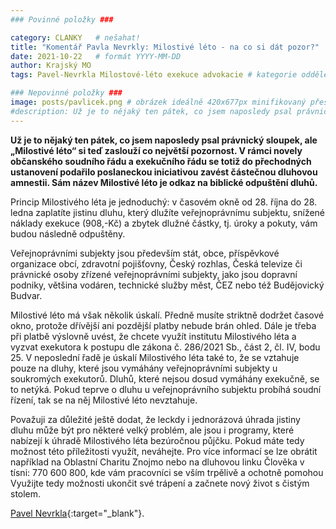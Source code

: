 ```yaml
---
### Povinné položky ###

category: CLANKY   # nešahat!
title: "Komentář Pavla Nevrkly: Milostivé léto - na co si dát pozor?"
date: 2021-10-22   # formát YYYY-MM-DD
author: Krajský MO
tags: Pavel-Nevrkla Milostové-léto exekuce advokacie # kategorie odděleny mezerami, např. volby zemědělství životní-prostředí piráti (viz https://jihomoravsky.pirati.cz/tags/)

### Nepovinné položky ###
image: posts/pavlicek.png # obrázek ideálně 420x677px minifikovaný přes https://tinypng.com/
#description: Už je to nějaký ten pátek, co jsem naposledy psal právnický sloupek, ale „Milostivé léto“ si teď zaslouží co největší pozornost. V rámci novely občanského soudního řádu a exekučního řádu se totiž do přechodných ustanovení podařilo poslaneckou iniciativou zavést částečnou dluhovou amnestii. Sám název Milostivé léto je odkaz na biblické odpuštění dluhů.
---
```

**Už je to nějaký ten pátek, co jsem naposledy psal právnický sloupek, ale „Milostivé léto“ si teď zaslouží co největší pozornost. V rámci novely občanského soudního řádu a exekučního řádu se totiž do přechodných ustanovení podařilo poslaneckou iniciativou zavést částečnou dluhovou amnestii. Sám název Milostivé léto je odkaz na biblické odpuštění dluhů.** 

Princip Milostivého léta je jednoduchý: v časovém okně od 28. října do 28. ledna zaplatíte jistinu dluhu, který dlužíte veřejnoprávnímu subjektu, snížené náklady exekuce (908,-Kč) a zbytek dlužné částky, tj. úroky a pokuty, vám budou následně odpuštěny.

Veřejnoprávními subjekty jsou především stát, obce, příspěvkové organizace obcí, zdravotní pojišťovny, Český rozhlas, Česká televize či právnické osoby zřízené veřejnoprávními subjekty, jako jsou dopravní podniky, většina vodáren, technické služby měst, ČEZ nebo též Budějovický Budvar.

Milostivé léto má však několik úskalí. Předně musíte striktně dodržet časové okno, protože dřívější ani pozdější platby nebude brán ohled. Dále je třeba při platbě výslovně uvést, že chcete využít institutu Milostivého léta a vyzvat exekutora k postupu dle zákona č. 286/2021 Sb., část 2, čl. IV, bodu 25. V neposlední řadě je úskalí Milostivého léta také to, že se vztahuje pouze na dluhy, které jsou vymáhány veřejnoprávními subjekty u soukromých exekutorů. Dluhů, které nejsou dosud vymáhány exekučně, se to netýká. Pokud teprve o dluhu u veřejnoprávního subjektu probíhá soudní řízení, tak se na něj Milostivé léto nevztahuje.

Považuji za důležité ještě dodat, že leckdy i jednorázová úhrada jistiny dluhu může být pro některé velký problém, ale jsou i programy, které nabízejí k úhradě Milostivého léta bezúročnou půjčku. Pokud máte tedy možnost této příležitosti využít, neváhejte. Pro více informací se lze obrátit například na Oblastní Charitu Znojmo nebo na dluhovou linku Člověka v tísni: 770 600 800, kde vám pracovníci se vším trpělivě a ochotně pomohou Využijte tedy možnosti ukončit své trápení a začnete nový život s čistým stolem. 
 
[Pavel Nevrkla](https://jihomoravsky.pirati.cz/lide/pavel-nevrkla/){:target="_blank"}.


